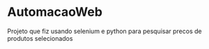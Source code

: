 # AutomacaoWeb
 Projeto que fiz usando selenium e python para pesquisar precos de produtos selecionados
